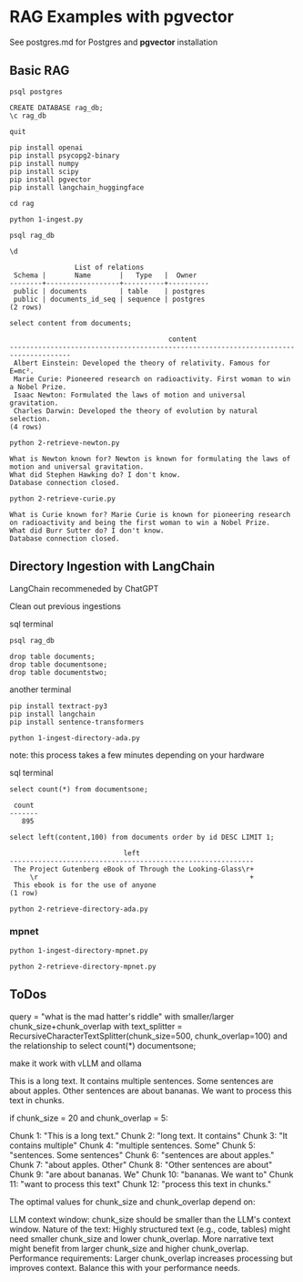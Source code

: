 
# RAG Examples with pgvector

See postgres.md for Postgres and **pgvector** installation

## Basic RAG

```
psql postgres
```

```
CREATE DATABASE rag_db;
\c rag_db
```

```
quit
```

```
pip install openai
pip install psycopg2-binary
pip install numpy
pip install scipy
pip install pgvector
pip install langchain_huggingface
```

```
cd rag
```

```
python 1-ingest.py
```

```
psql rag_db
```

```
\d
```

```
                List of relations
 Schema |       Name       |   Type   |  Owner
--------+------------------+----------+----------
 public | documents        | table    | postgres
 public | documents_id_seq | sequence | postgres
(2 rows)
```

```
select content from documents;
```

```
                                       content
-------------------------------------------------------------------------------------
 Albert Einstein: Developed the theory of relativity. Famous for E=mc².
 Marie Curie: Pioneered research on radioactivity. First woman to win a Nobel Prize.
 Isaac Newton: Formulated the laws of motion and universal gravitation.
 Charles Darwin: Developed the theory of evolution by natural selection.
(4 rows)
```

```
python 2-retrieve-newton.py
```

```
What is Newton known for? Newton is known for formulating the laws of motion and universal gravitation.
What did Stephen Hawking do? I don't know.
Database connection closed.
```

```
python 2-retrieve-curie.py
```

```
What is Curie known for? Marie Curie is known for pioneering research on radioactivity and being the first woman to win a Nobel Prize.
What did Burr Sutter do? I don't know.
Database connection closed.
```

## Directory Ingestion with LangChain

LangChain recommeneded by ChatGPT

Clean out previous ingestions

sql terminal

```
psql rag_db
```

```
drop table documents;
drop table documentsone;
drop table documentstwo;
```

another terminal
```
pip install textract-py3
pip install langchain
pip install sentence-transformers
```

```
python 1-ingest-directory-ada.py
```
note: this process takes a few minutes depending on your hardware

sql terminal

```
select count(*) from documentsone;
```

```
 count
-------
   895
```

```
select left(content,100) from documents order by id DESC LIMIT 1;
```

```
                            left
------------------------------------------------------------
 The Project Gutenberg eBook of Through the Looking-Glass\r+
     \r                                                    +
 This ebook is for the use of anyone
(1 row)
```

```
python 2-retrieve-directory-ada.py
```

### mpnet

```
python 1-ingest-directory-mpnet.py
```

```
python 2-retrieve-directory-mpnet.py
```


## ToDos

query = "what is the mad hatter's riddle" with smaller/larger chunk_size+chunk_overlap
with text_splitter = RecursiveCharacterTextSplitter(chunk_size=500, chunk_overlap=100)
and the relationship to select count(*) documentsone;

make it work with vLLM and ollama


This is a long text. It contains multiple sentences. Some sentences are about apples. Other sentences are about bananas.  We want to process this text in chunks.

if chunk_size = 20 and chunk_overlap = 5:

Chunk 1: "This is a long text."
Chunk 2: "long text. It contains"
Chunk 3: "It contains multiple"
Chunk 4: "multiple sentences. Some"
Chunk 5: "sentences. Some sentences"
Chunk 6: "sentences are about apples."
Chunk 7: "about apples. Other"
Chunk 8: "Other sentences are about"
Chunk 9: "are about bananas. We"
Chunk 10: "bananas. We want to"
Chunk 11: "want to process this text"
Chunk 12: "process this text in chunks."

The optimal values for chunk_size and chunk_overlap depend on:

LLM context window: chunk_size should be smaller than the LLM's context window.
Nature of the text: Highly structured text (e.g., code, tables) might need smaller chunk_size and lower chunk_overlap. More narrative text might benefit from larger chunk_size and higher chunk_overlap.
Performance requirements: Larger chunk_overlap increases processing but improves context. Balance this with your performance needs.
